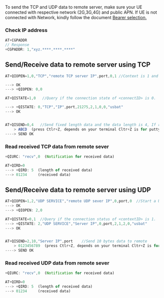 To send the TCP and UDP data to remote server, make sure your UE connected with respective network (2G,3G,4G) and public APN. If UE is not connected with Network, kindly follow the document [Bearer selection.](./Bearer_Selection_(2G,3G,4G).md)

### Check IP address

```javascript
AT+CGPADDR
// Response
+CGPADDR: 1,"xyz.****.****.****"
```

Send/Receive data to remote server using TCP
-------------------------------------
```javascript
AT+QIOPEN=1,0,"TCP","remote TCP server IP",port,0,1 //Context is 1 and <connectID> is 0.

---> OK
---> +QIOPEN: 0,0

AT+QISTATE=1,0   //Query if the connection state of <connectID> is 0.

---> +QISTATE: 0,"TCP","IP",port,21275,2,1,0,0,"usbat"
---> OK


AT+QISEND=0,4   //Send fixed length data and the data length is 4, If random length need to be sent use AT+QISEND=0.
    > ABCD  (press Ctlr+Z, depends on your terminal Cltr+Z is for putty)
----> SEND OK

```
### Read received TCP data from remote sever
```javascript
+QIURC: "recv",0  (Notification for received data)

AT+QIRD=0
---> +QIRD: 5  (length of received data)
---> 01234     (received data)
```

Send/Receive data to remote server using UDP
--------------------------------------
```javascript
AT+QIOPEN=1,2,"UDP SERVICE","remote UDP sever IP",0,port,0  //Start a UDP service. The <connectID> is 2 and <context> is 1.
---> OK
---> +QIOPEN: 2,0

AT+QISTATE=0,1  //Query if the connection status of <contextID> is 1.
---> +QISTATE: 2,"UDP SERVICE","Server IP",0,port,2,1,2,0,"usbat"
---> OK


AT+QISEND=2,10,"Server IP",port    //Send 10 bytes data to remote
    > 0123456789  (press Ctlr+Z, depends on your terminal Cltr+Z is for putty)
----> SEND OK

```

### Read received UDP data from remote sever

```javascript
+QIURC: "recv",0  (Notification for received data)

AT+QIRD=0
---> +QIRD: 5  (length of received data)
---> 01234     (received data)

```